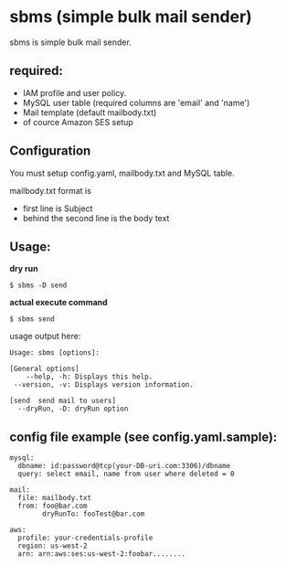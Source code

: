 sbms (simple bulk mail sender)
====

sbms is simple bulk mail sender.

## required:

* IAM profile and user policy.
* MySQL user table (required columns are 'email' and 'name')
* Mail template (default mailbody.txt)
* of cource Amazon SES setup

## Configuration

You must setup config.yaml, mailbody.txt and MySQL table.

mailbody.txt format is

* first line is Subject
* behind the second line is the body text

## Usage:

**dry run**
```
$ sbms -D send
```

**actual execute command**
```
$ sbms send
```

usage output here:

```
Usage: sbms [options]:

[General options]
    --help, -h: Displays this help.
 --version, -v: Displays version information.

[send  send mail to users]
  --dryRun, -D: dryRun option
```

## config file example (see config.yaml.sample):

```
mysql:
  dbname: id:password@tcp(your-DB-uri.com:3306)/dbname
  query: select email, name from user where deleted = 0

mail:
  file: mailbody.txt
  from: foo@bar.com
        dryRunTo: fooTest@bar.com

aws:
  profile: your-credentials-profile
  region: us-west-2
  arn: arn:aws:ses:us-west-2:foobar........
```
